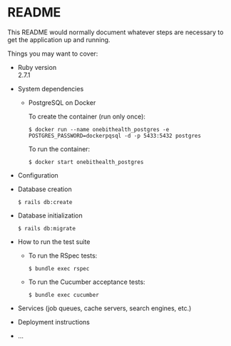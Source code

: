# README

This README would normally document whatever steps are necessary to get the
application up and running.

Things you may want to cover:

* Ruby version  
  2.7.1

* System dependencies

  - PostgreSQL on Docker  

    To create the container (run only once):  

      `$ docker run --name onebithealth_postgres -e POSTGRES_PASSWORD=dockerpqsql -d -p 5433:5432 postgres`

    To run the container:  

      `$ docker start onebithealth_postgres`

* Configuration

* Database creation  

  `$ rails db:create`

* Database initialization  

  `$ rails db:migrate`

* How to run the test suite  

  * To run the RSpec tests:  
  
    `$ bundle exec rspec`

  * To run the Cucumber acceptance tests:
  
    `$ bundle exec cucumber`


* Services (job queues, cache servers, search engines, etc.)

* Deployment instructions

* ...
